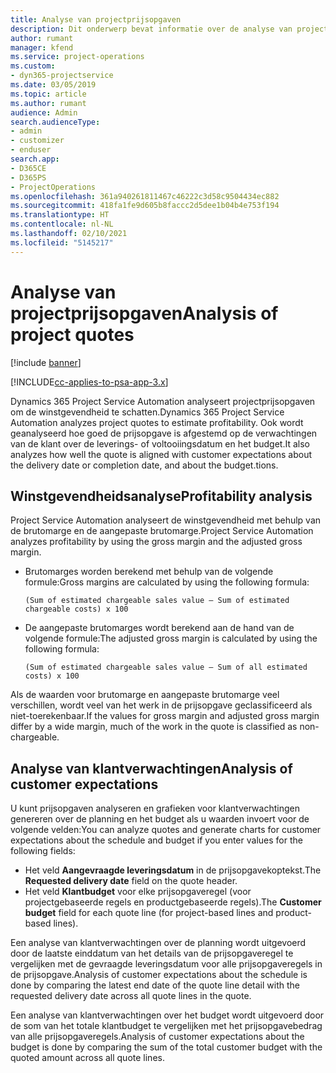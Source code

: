 ```yaml
---
title: Analyse van projectprijsopgaven
description: Dit onderwerp bevat informatie over de analyse van projectprijsopgaven.
author: rumant
manager: kfend
ms.service: project-operations
ms.custom:
- dyn365-projectservice
ms.date: 03/05/2019
ms.topic: article
ms.author: rumant
audience: Admin
search.audienceType:
- admin
- customizer
- enduser
search.app:
- D365CE
- D365PS
- ProjectOperations
ms.openlocfilehash: 361a940261811467c46222c3d58c9504434ec882
ms.sourcegitcommit: 418fa1fe9d605b8faccc2d5dee1b04b4e753f194
ms.translationtype: HT
ms.contentlocale: nl-NL
ms.lasthandoff: 02/10/2021
ms.locfileid: "5145217"
---
```

# <a name="analysis-of-project-quotes"></a><span data-ttu-id="e4e33-103">Analyse van projectprijsopgaven</span><span class="sxs-lookup"><span data-stu-id="e4e33-103">Analysis of project quotes</span></span>

[!include [banner](../includes/psa-now-project-operations.md)]

[!INCLUDE[cc-applies-to-psa-app-3.x](../includes/cc-applies-to-psa-app-3x.md)]

<span data-ttu-id="e4e33-104">Dynamics 365 Project Service Automation analyseert projectprijsopgaven om de winstgevendheid te schatten.</span><span class="sxs-lookup"><span data-stu-id="e4e33-104">Dynamics 365 Project Service Automation analyzes project quotes to estimate profitability.</span></span> <span data-ttu-id="e4e33-105">Ook wordt geanalyseerd hoe goed de prijsopgave is afgestemd op de verwachtingen van de klant over de leverings- of voltooiingsdatum en het budget.</span><span class="sxs-lookup"><span data-stu-id="e4e33-105">It also analyzes how well the quote is aligned with customer expectations about the delivery date or completion date, and about the budget.tions.</span></span>

## <a name="profitability-analysis"></a><span data-ttu-id="e4e33-106">Winstgevendheidsanalyse</span><span class="sxs-lookup"><span data-stu-id="e4e33-106">Profitability analysis</span></span>

<span data-ttu-id="e4e33-107">Project Service Automation analyseert de winstgevendheid met behulp van de brutomarge en de aangepaste brutomarge.</span><span class="sxs-lookup"><span data-stu-id="e4e33-107">Project Service Automation analyzes profitability by using the gross margin and the adjusted gross margin.</span></span>

- <span data-ttu-id="e4e33-108">Brutomarges worden berekend met behulp van de volgende formule:</span><span class="sxs-lookup"><span data-stu-id="e4e33-108">Gross margins are calculated by using the following formula:</span></span>

  `
    (Sum of estimated chargeable sales value – Sum of estimated chargeable costs) x 100
  `
- <span data-ttu-id="e4e33-109">De aangepaste brutomarges wordt berekend aan de hand van de volgende formule:</span><span class="sxs-lookup"><span data-stu-id="e4e33-109">The adjusted gross margin is calculated by using the following formula:</span></span>

  `
    (Sum of estimated chargeable sales value – Sum of all estimated costs) x 100
  `

<span data-ttu-id="e4e33-110">Als de waarden voor brutomarge en aangepaste brutomarge veel verschillen, wordt veel van het werk in de prijsopgave geclassificeerd als niet-toerekenbaar.</span><span class="sxs-lookup"><span data-stu-id="e4e33-110">If the values for gross margin and adjusted gross margin differ by a wide margin, much of the work in the quote is classified as non-chargeable.</span></span>

## <a name="analysis-of-customer-expectations"></a><span data-ttu-id="e4e33-111">Analyse van klantverwachtingen</span><span class="sxs-lookup"><span data-stu-id="e4e33-111">Analysis of customer expectations</span></span>

<span data-ttu-id="e4e33-112">U kunt prijsopgaven analyseren en grafieken voor klantverwachtingen genereren over de planning en het budget als u waarden invoert voor de volgende velden:</span><span class="sxs-lookup"><span data-stu-id="e4e33-112">You can analyze quotes and generate charts for customer expectations about the schedule and budget if you enter values for the following fields:</span></span>

- <span data-ttu-id="e4e33-113">Het veld **Aangevraagde leveringsdatum** in de prijsopgavekoptekst.</span><span class="sxs-lookup"><span data-stu-id="e4e33-113">The **Requested delivery date** field on the quote header.</span></span>
- <span data-ttu-id="e4e33-114">Het veld **Klantbudget** voor elke prijsopgaveregel (voor projectgebaseerde regels en productgebaseerde regels).</span><span class="sxs-lookup"><span data-stu-id="e4e33-114">The **Customer budget** field for each quote line (for project-based lines and product-based lines).</span></span>

<span data-ttu-id="e4e33-115">Een analyse van klantverwachtingen over de planning wordt uitgevoerd door de laatste einddatum van het details van de prijsopgaveregel te vergelijken met de gevraagde leveringsdatum voor alle prijsopgaveregels in de prijsopgave.</span><span class="sxs-lookup"><span data-stu-id="e4e33-115">Analysis of customer expectations about the schedule is done by comparing the latest end date of the quote line detail with the requested delivery date across all quote lines in the quote.</span></span>

<span data-ttu-id="e4e33-116">Een analyse van klantverwachtingen over het budget wordt uitgevoerd door de som van het totale klantbudget te vergelijken met het prijsopgavebedrag van alle prijsopgaveregels.</span><span class="sxs-lookup"><span data-stu-id="e4e33-116">Analysis of customer expectations about the budget is done by comparing the sum of the total customer budget with the quoted amount across all quote lines.</span></span>
